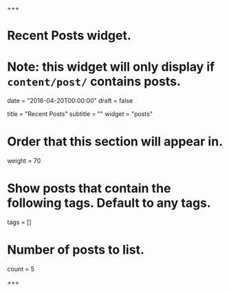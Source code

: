+++
# Recent Posts widget.
# Note: this widget will only display if `content/post/` contains posts.

date = "2016-04-20T00:00:00"
draft = false

title = "Recent Posts"
subtitle = ""
widget = "posts"

# Order that this section will appear in.
weight = 70

# Show posts that contain the following tags. Default to any tags.
tags = []

# Number of posts to list.
count = 5

+++

